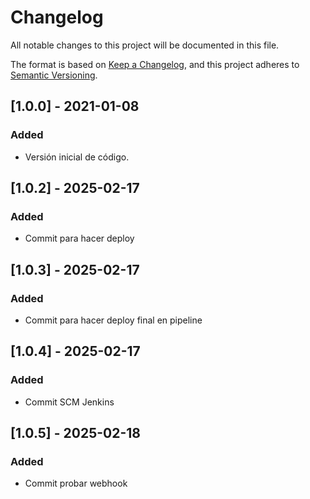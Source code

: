 # Changelog
All notable changes to this project will be documented in this file.

The format is based on [Keep a Changelog](https://keepachangelog.com/en/1.0.0/),
and this project adheres to [Semantic Versioning](https://semver.org/spec/v2.0.0.html).

## [1.0.0] - 2021-01-08
### Added
- Versión inicial de código.

## [1.0.2] - 2025-02-17
### Added
- Commit para hacer deploy
## [1.0.3] - 2025-02-17
### Added
- Commit para hacer deploy final en pipeline

## [1.0.4] - 2025-02-17
### Added
- Commit SCM Jenkins

## [1.0.5] - 2025-02-18
### Added
- Commit probar webhook

